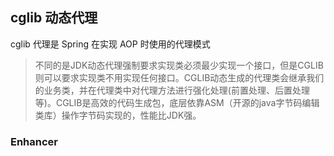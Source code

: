 ## cglib 动态代理

cglib 代理是 Spring 在实现 AOP 时使用的代理模式

>不同的是JDK动态代理强制要求实现类必须最少实现一个接口，但是CGLIB则可以要求实现类不用实现任何接口。CGLIB动态生成的代理类会继承我们的业务类，并在代理类中对代理方法进行强化处理(前置处理、后置处理等)。CGLIB是高效的代码生成包，底层依靠ASM（开源的java字节码编辑类库）操作字节码实现的，性能比JDK强。

### Enhancer